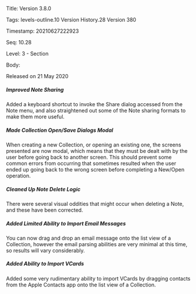 Title:  Version 3.8.0

Tags:   levels-outline.10 Version History.28 Version 380

Timestamp: 20210627222923

Seq:    10.28

Level:  3 - Section

Body: 

Released on 21 May 2020
 
##### Improved Note Sharing

Added a keyboard shortcut to invoke the Share dialog accessed from the Note menu, and also straightened out some of the Note sharing formats to make them more useful. 

 
##### Made Collection Open/Save Dialogs Modal

When creating a new Collection, or opening an existing one, the screens presented are now modal, which means that they must be dealt with by the user before going back to another screen. This should prevent some common errors from occurring that sometimes resulted when the user ended up going back to the wrong screen before completing a New/Open operation. 

 
##### Cleaned Up Note Delete Logic

There were several visual oddities that might occur when deleting a Note, and these have been corrected. 

 
##### Added Limited Ability to Import Email Messages

You can now drag and drop an email message onto the list view of a Collection, however the email parsing abilities are very minimal at this time, so results will vary considerably. 

 
##### Added Ability to Import VCards

Added some very rudimentary ability to import VCards by dragging contacts from the Apple Contacts app onto the list view of a Collection.
